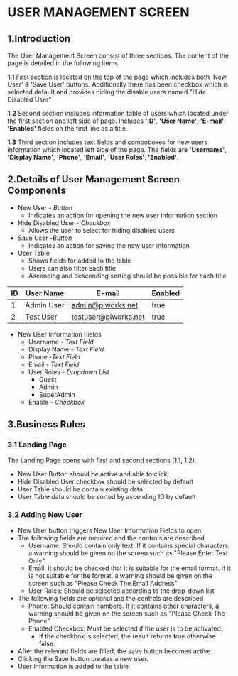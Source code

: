 


# **USER MANAGEMENT SCREEN**

## **1.Introduction**

The User Management Screen consist of three sections. The content of the page is detailed in the following items

   **1.1**   First section is located on the top of the page which includes both   'New User' &  'Save User' buttons. Additionally there has been checkbox which is selected default and provides hiding the disable users named "Hide Disabled User"

   **1.2**  Second section includes information table of users which located under the first section and left side of page. Includes **'ID'**, **'User Name'**, **'E-mail'**, **'Enabled'** fields on the first line as a title.

   **1.3** Third section includes text fields and comboboxes for new users information which located left side of the page. The fields are **'Username'**, **'Display Name'**, **'Phone'**, **'Email'**, **'User Roles'**, **'Enabled'**.

## **2.Details of User Management Screen  Components**

*   New User - *Button*
    *  Indicates an action for opening the new user information section
* Hide Disabled User - *Checkbox*
    * Allows the user to select for hiding disabled users
* Save User -*Button*
    * Indicates an action for saving the new user information
* User Table 
    * Shows fields for added to the table
    * Users can also filter each title
    * Ascending and descending sorting should be possible for each title  

|ID|User Name|E-mail|Enabled|
|--|---------|------|-------|
|1|Admin User|admin@piworks.net|true|
|2|Test User|testuser@piworks.net|true|

* New User Information Fields
    * Username - *Text Field*
    * Display Name - *Text Field*
    * Phone -*Text Field*
    * Email - *Text Field*
    * User Roles - *Dropdown List*
        * Guest
        * Admin
        * SuperAdmin
    * Enable - *Checkbox*

## 3.Business Rules 
### 3.1 Landing Page
 The Landing Page opens with first and second sections (1.1, 1.2). 
* New User Button should be active and able to click
* Hide Disabled User checkbox should be selected by default
* User Table should be contain existing data
* User Table data should be sorted by ascending ID by default
### 3.2 Adding New User
* New User button triggers New User Information Fields to open
* The following fields are required and the controls are described
    * Username: Should contain only text. If it contains special characters, a warning should be given on the screen such as "Please Enter Text Only"
    * Email: It should be checked that it is suitable for the email format. If it is not suitable for the format, a warning should be given on the screen such as "Please Check The Email Address"
    * User Roles: Should be selected according to the drop-down list
* The following fields are optional and the controls are described
    * Phone: Should contain numbers. If it contains other characters, a warning should be given on the screen such as "Please Check The Phone"
    * Enabled Checkbox: Must be selected if the user is to be activated. 
        * If the checkbox is selected, the result returns true otherwise false.
* After the relevant fields are filled, the save button becomes active.
* Clicking the Save button creates a new user.
* User information is added to the table




